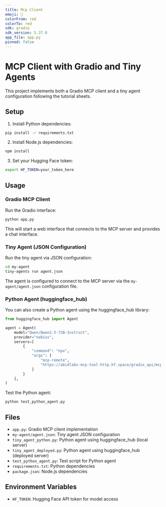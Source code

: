 ```yaml
---
title: Mcp Client
emoji: 🦀
colorFrom: red
colorTo: red
sdk: gradio
sdk_version: 5.37.0
app_file: app.py
pinned: false
---
```


# MCP Client with Gradio and Tiny Agents

This project implements both a Gradio MCP client and a tiny agent configuration following the tutorial sheets.

## Setup

1. Install Python dependencies:
```bash
pip install -r requirements.txt
```

2. Install Node.js dependencies:
```bash
npm install
```

3. Set your Hugging Face token:
```bash
export HF_TOKEN=your_token_here
```

## Usage

### Gradio MCP Client

Run the Gradio interface:
```bash
python app.py
```

This will start a web interface that connects to the MCP server and provides a chat interface.

### Tiny Agent (JSON Configuration)

Run the tiny agent via JSON configuration:
```bash
cd my-agent
tiny-agents run agent.json
```

The agent is configured to connect to the MCP server via the `my-agent/agent.json` configuration file.

### Python Agent (huggingface_hub)

You can also create a Python agent using the huggingface_hub library:

```python
from huggingface_hub import Agent

agent = Agent(
    model="Qwen/Qwen2.5-72B-Instruct",
    provider="nebius",
    servers=[
        {
            "command": "npx",
            "args": [
                "mcp-remote",
                "https://abidlabs-mcp-tool-http.hf.space/gradio_api/mcp/sse"
            ]
        }
    ],
)
```

Test the Python agent:
```bash
python test_python_agent.py
```

## Files

- `app.py`: Gradio MCP client implementation
- `my-agent/agent.json`: Tiny agent JSON configuration
- `tiny_agent_python.py`: Python agent using huggingface_hub (local server)
- `tiny_agent_deployed.py`: Python agent using huggingface_hub (deployed server)
- `test_python_agent.py`: Test script for Python agent
- `requirements.txt`: Python dependencies
- `package.json`: Node.js dependencies

## Environment Variables

- `HF_TOKEN`: Hugging Face API token for model access
